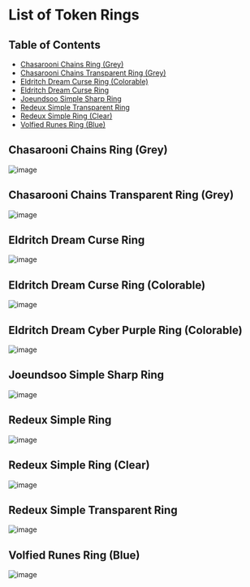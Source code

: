 # List of Token Rings
## Table of Contents 
  - [Chasarooni Chains Ring (Grey)](#Chasarooni-Chains-Ring-(Grey))
  - [Chasarooni Chains Transparent Ring (Grey)](#Chasarooni-Chains-Transparent-Ring-(Grey))
  - [Eldritch Dream Curse Ring (Colorable)](#Eldritch-Dream-Curse-Ring-Colorable)
  - [Eldritch Dream Curse Ring](#Eldritch-Dream-Curse-Ring)
  - [Joeundsoo Simple Sharp Ring](#Joeundsoo-Simple-Sharp-Ring)
  - [Redeux Simple Transparent Ring](#Redeux-Simple-Transparent-Ring)
  - [Redeux Simple Ring (Clear)](#Redeux-Simple-Ring-clear)
  - [Volfied Runes Ring (Blue)](#Volfied-Runes-Ring-Blue)

## Chasarooni Chains Ring (Grey)
![image](https://github.com/user-attachments/assets/1cb5d4ac-c72f-478e-8b36-c9dc6417b484)
## Chasarooni Chains Transparent Ring (Grey)
![image](https://github.com/user-attachments/assets/9121ff26-de5b-47ae-b996-81a8a096b098)
## Eldritch Dream Curse Ring
![image](https://github.com/user-attachments/assets/0e3af7e5-46ce-45cc-b90c-5d42ca93def0)
## Eldritch Dream Curse Ring (Colorable)
![image](https://github.com/user-attachments/assets/e978412d-c97a-42bb-a816-15ba12be3186)
## Eldritch Dream Cyber Purple Ring (Colorable)
![image](https://github.com/user-attachments/assets/9771a436-db91-4dc2-8e69-03fd9532c025)
## Joeundsoo Simple Sharp Ring
![image](https://github.com/user-attachments/assets/41244467-32c0-4451-839c-30c21d5af317)
## Redeux Simple Ring
![image](https://github.com/user-attachments/assets/a6d40580-09df-4034-8e87-244043b5f905)
## Redeux Simple Ring (Clear)
![image](https://github.com/user-attachments/assets/de143f7c-72a4-4d1b-9082-97f50cce157a)
## Redeux Simple Transparent Ring
![image](https://github.com/user-attachments/assets/ebd9c69b-89ce-4c3b-adaf-73bc15a928cb)
## Volfied Runes Ring (Blue)
![image](https://github.com/user-attachments/assets/b2f0c8d7-151e-4776-b012-9c3a15e6eee2)
